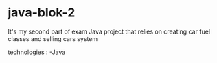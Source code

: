 # java-blok-2
It's my second part of exam Java project that relies on creating car fuel classes and selling cars system


technologies :
-Java
